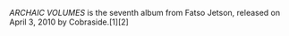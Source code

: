 _ARCHAIC VOLUMES_ is the seventh album from Fatso Jetson, released on April 3, 2010 by Cobraside.[1][2]

